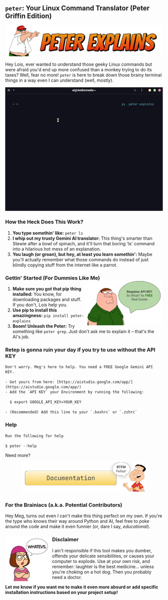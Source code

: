 ## **`peter`: Your Linux Command Translator (Peter Griffin Edition)**

![Banner](https://github.com/atick-faisal/peter-explains/blob/823cc63c9950a2f1e38b9aebdda8837d88e18d4c/docs/assets/banner.png)

Hey Lois, ever wanted to understand those geeky Linux commands but were afraid you'd end up more confused than a monkey trying to do its taxes? Well, fear no more! `peter` is here to break down those brainy terminal things in a way even I can understand (well, mostly).

![Demo](https://github.com/atick-faisal/peter-explains/blob/823cc63c9950a2f1e38b9aebdda8837d88e18d4c/docs/assets/demo.gif)

### **How the Heck Does This Work?**

1. **You type somethin' like:** `peter ls`
2. **I whip out my trusty Gemini AI translator:** This thing's smarter than Stewie after a bowl of spinach, and it'll turn that boring 'ls' command into a hilarious hot mess of an explanation.
3. **You laugh (or groan), but hey, at least you learn somethin':** Maybe you'll actually remember what those commands do instead of just blindly copying stuff from the internet like a parrot.

### **Gettin' Started (For Dummies Like Me)** <img src="https://github.com/atick-faisal/peter-explains/blob/823cc63c9950a2f1e38b9aebdda8837d88e18d4c/docs/assets/apikey.png" alt="Whatever" width="250" align="right">

1. **Make sure you got that pip thing installed:** You know, for downloading packages and stuff. If you don't, Lois help you.
2. **Use pip to install this amazingness:** `pip install peter-explains`
3. **Boom! Unleash the Peter:** Try something like `peter grep`. Just don't ask me to explain it – that's the AI's job.

### Retep is gonna ruin your day if you try to use without the API KEY

    Don't worry. Meg's here to help. You need a FREE Google Gemini API KEY.

    - Get yours from here: [https://aistudio.google.com/app/](https://aistudio.google.com/app/)
    - Add the `API KEY` your Environment by running the following:

      $ export GOOGLE_API_KEY=YOUR_KEY

    - (Recommended) Add this line to your `.bashrc` or `.zshrc`

### Help

    Run the following for help

    $ peter --help

Need more?

<p align="center">
    <a href="http://atick.dev/peter-explains/">
    <img src="https://github.com/atick-faisal/peter-explains/blob/823cc63c9950a2f1e38b9aebdda8837d88e18d4c/docs/assets/docs.png" alt="Button description" width="400">
    </a>
</p>

### **For the Brainiacs (a.k.a. Potential Contributors)**

Hey Meg, turns out even _I_ can't make this thing perfect on my own. If you're the type who knows their way around Python and AI, feel free to poke around the code and make it even funnier (or, dare I say, _educational_).

### **Disclaimer** <img src="https://github.com/atick-faisal/peter-explains/blob/823cc63c9950a2f1e38b9aebdda8837d88e18d4c/docs/assets/meg.png" alt="Whatever" width="150" height="150" align="left">

I ain't responsible if this tool makes you dumber, offends your delicate sensibilities, or causes your computer to explode. Use at your own risk, and remember: laughter is the best medicine... unless you're choking on a hot dog. Then you probably need a doctor.

**Let me know if you want me to make it even more absurd or add specific installation instructions based on your project setup!**
